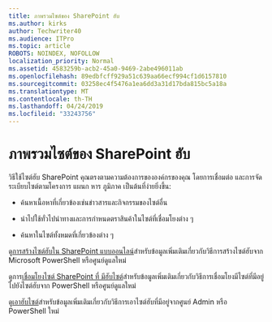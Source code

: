 ```yaml
---
title: ภาพรวมไซต์ของ SharePoint ฮับ
ms.author: kirks
author: Techwriter40
ms.audience: ITPro
ms.topic: article
ROBOTS: NOINDEX, NOFOLLOW
localization_priority: Normal
ms.assetid: 4583259b-acb2-45a0-9469-2abe496011ab
ms.openlocfilehash: 89edbfcff929a51c639aa66ecf994cf1d6157810
ms.sourcegitcommit: 03258ec4f5476a1ea6dd3a31d17bda815bc5a18a
ms.translationtype: MT
ms.contentlocale: th-TH
ms.lasthandoff: 04/24/2019
ms.locfileid: "33243756"
---
```

# <a name="sharepoint-hub-sites-overview"></a>ภาพรวมไซต์ของ SharePoint ฮับ

วิธีใช้ไซต์ฮับ SharePoint คุณตรงตามความต้องการขององค์กรของคุณ โดยการเชื่อมต่อ และการจัดระเบียบไซต์ตามโครงการ แผนก หาร ภูมิภาค เป็นต้นที่ง่ายยิ่งขึ้น:

- ค้นหาเนื้อหาที่เกี่ยวข้องเช่นข่าวสารและกิจกรรมของไซต์อื่น


- นำไปใช้ทั่วไปนำทางและการกำหนดตราสินค้าในไซต์ที่เชื่อมโยงต่าง ๆ


- ค้นหาในไซต์ทั้งหมดที่เกี่ยวข้องต่าง ๆ


ดู[การสร้างไซต์ฮับใน SharePoint แบบออนไลน์](https://docs.microsoft.com/en-us/sharepoint/create-hub-site)สำหรับข้อมูลเพิ่มเติมเกี่ยวกับวิธีการสร้างไซต์ฮับจาก Microsoft PowerShell หรือศูนย์ดูแลใหม่ 

ดูการ[เชื่อมโยงไซต์ SharePoint ที่ มีฮับไซต์](https://support.office.com/en-us/article/associate-a-sharepoint-site-with-a-hub-site-ae0009fd-af04-4d3d-917d-88edb43efc05)สำหรับข้อมูลเพิ่มเติมเกี่ยวกับวิธีการเชื่อมโยงมีไซต์ที่มีอยู่ไปยังไซต์ฮับจาก PowerShell หรือศูนย์ดูแลใหม่  

ดู[เอาฮับไซต์](https://docs.microsoft.com/en-us/sharepoint/remove-hub-site)สำหรับข้อมูลเพิ่มเติมเกี่ยวกับวิธีการเอาไซต์ฮับที่มีอยู่จากศูนย์ Admin หรือ PowerShell ใหม่ 
